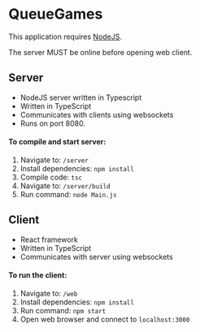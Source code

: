 # QueueGames
This application requires [NodeJS](https://nodejs.org/en/).

The server MUST be online before opening web client.

## Server
* NodeJS server written in Typescript
* Written in TypeScript
* Communicates with clients using websockets
* Runs on port 8080.

#### To compile and start server:
1. Navigate to: `/server`
2. Install dependencies: `npm install`
3. Compile code: `tsc`
4. Navigate to: `/server/build`
5. Run command: `node Main.js`


## Client
* React framework
* Written in TypeScript
* Communicates with server using websockets

#### To run the client:
1. Navigate to: `/web`
2. Install dependencies: `npm install`
3. Run command: `npm start`
4. Open web browser and connect to `localhost:3000`
